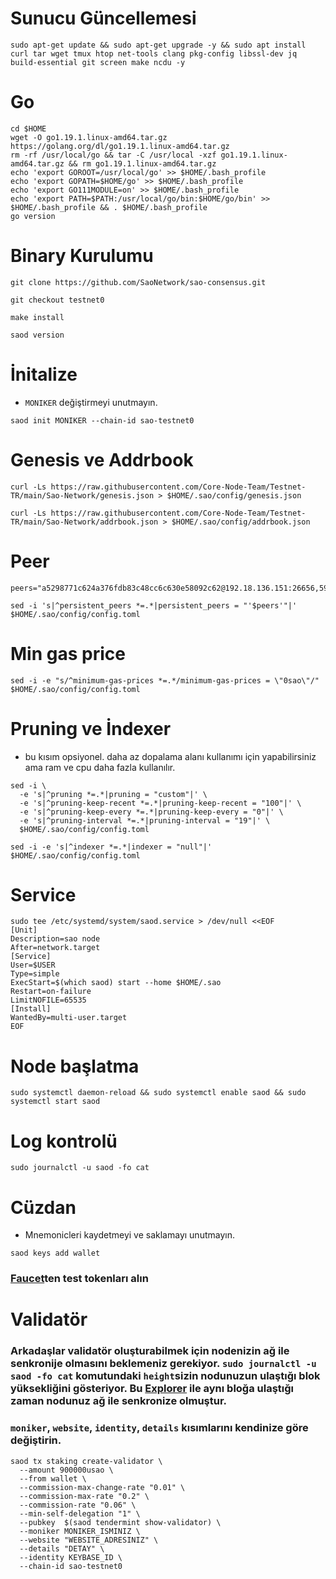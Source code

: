 


# Sunucu Güncellemesi

```
sudo apt-get update && sudo apt-get upgrade -y && sudo apt install curl tar wget tmux htop net-tools clang pkg-config libssl-dev jq build-essential git screen make ncdu -y
```
# Go
```
cd $HOME
wget -O go1.19.1.linux-amd64.tar.gz https://golang.org/dl/go1.19.1.linux-amd64.tar.gz
rm -rf /usr/local/go && tar -C /usr/local -xzf go1.19.1.linux-amd64.tar.gz && rm go1.19.1.linux-amd64.tar.gz
echo 'export GOROOT=/usr/local/go' >> $HOME/.bash_profile
echo 'export GOPATH=$HOME/go' >> $HOME/.bash_profile
echo 'export GO111MODULE=on' >> $HOME/.bash_profile
echo 'export PATH=$PATH:/usr/local/go/bin:$HOME/go/bin' >> $HOME/.bash_profile && . $HOME/.bash_profile
go version
```
# Binary Kurulumu
```
git clone https://github.com/SaoNetwork/sao-consensus.git
```
```
git checkout testnet0
```
```
make install
```
```
saod version
```
# İnitalize
* `MONIKER` değiştirmeyi unutmayın.
```
saod init MONIKER --chain-id sao-testnet0
```
# Genesis ve Addrbook
```
curl -Ls https://raw.githubusercontent.com/Core-Node-Team/Testnet-TR/main/Sao-Network/genesis.json > $HOME/.sao/config/genesis.json 
```
```
curl -Ls https://raw.githubusercontent.com/Core-Node-Team/Testnet-TR/main/Sao-Network/addrbook.json > $HOME/.sao/config/addrbook.json
```
# Peer
```
peers="a5298771c624a376fdb83c48cc6c630e58092c62@192.18.136.151:26656,59cef823c1a426f15eb9e688287cd1bc2b6ea42d@152.70.126.187:26656,e96613a87f825269bf81ece62a9c53e611f0143c@91.201.113.194:46656,91b67dd0d2904d95748e1ec5311e39033cfeaabc@65.109.92.240:1076,af7259853f202391e624c612ff9d3de1142b4ca4@52.77.248.130:26656,c196d06c9c37dee529ca167701e25f560a054d6d@3.35.136.39:26656,87aae9e66b092c79c6e5e1a7c64ec21128359f7e@144.76.97.251:37656"
```
```
sed -i 's|^persistent_peers *=.*|persistent_peers = "'$peers'"|' $HOME/.sao/config/config.toml
```
# Min gas price
```
sed -i -e "s/^minimum-gas-prices *=.*/minimum-gas-prices = \"0sao\"/" $HOME/.sao/config/config.toml
```
# Pruning ve İndexer
* bu kısım opsiyonel. daha az dopalama alanı kullanımı için yapabilirsiniz ama ram ve cpu daha fazla kullanılır.
```
sed -i \
  -e 's|^pruning *=.*|pruning = "custom"|' \
  -e 's|^pruning-keep-recent *=.*|pruning-keep-recent = "100"|' \
  -e 's|^pruning-keep-every *=.*|pruning-keep-every = "0"|' \
  -e 's|^pruning-interval *=.*|pruning-interval = "19"|' \
  $HOME/.sao/config/config.toml
```
```
sed -i -e 's|^indexer *=.*|indexer = "null"|' $HOME/.sao/config/config.toml
```

# Service
```
sudo tee /etc/systemd/system/saod.service > /dev/null <<EOF
[Unit]
Description=sao node
After=network.target
[Service]
User=$USER
Type=simple
ExecStart=$(which saod) start --home $HOME/.sao
Restart=on-failure
LimitNOFILE=65535
[Install]
WantedBy=multi-user.target
EOF
```
# Node başlatma
```
sudo systemctl daemon-reload && sudo systemctl enable saod && sudo systemctl start saod
```
# Log kontrolü
```
sudo journalctl -u saod -fo cat
```

# Cüzdan
* Mnemonicleri kaydetmeyi ve saklamayı unutmayın.
```
saod keys add wallet
```
### [Faucet](https://faucet.testnet.sao.network/)ten test tokenları alın

# Validatör
### Arkadaşlar validatör oluşturabilmek için nodenizin ağ ile senkronije olmasını beklemeniz gerekiyor. `sudo journalctl -u saod -fo cat` komutundaki `height`sizin nodunuzun ulaştığı blok yüksekliğini gösteriyor. Bu [Explorer](https://explorer.sxlzptprjkt.xyz/sao) ile aynı bloğa ulaştığı zaman nodunuz ağ ile senkronize olmuştur.
### `moniker`, `website`, `identity`, `details` kısımlarını kendinize göre değiştirin.
```
saod tx staking create-validator \
  --amount 900000usao \
  --from wallet \
  --commission-max-change-rate "0.01" \
  --commission-max-rate "0.2" \
  --commission-rate "0.06" \
  --min-self-delegation "1" \
  --pubkey  $(saod tendermint show-validator) \
  --moniker MONIKER_ISMINIZ \
  --website "WEBSITE_ADRESINIZ" \
  --details "DETAY" \
  --identity KEYBASE_ID \
  --chain-id sao-testnet0
```
















